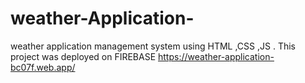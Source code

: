 # weather-Application-
weather application management system using  HTML ,CSS ,JS . This project was deployed on FIREBASE
https://weather-application-bc07f.web.app/
